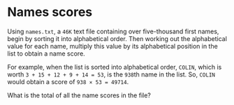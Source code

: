 # Names scores

Using `names.txt`, a `46K` text file containing over five-thousand first names, begin by sorting it into alphabetical order. Then working out the alphabetical value for each name, multiply this value by its alphabetical position in the list to obtain a name score.

For example, when the list is sorted into alphabetical order, `COLIN`, which is worth `3 + 15 + 12 + 9 + 14 = 53`, is the `938`th name in the list. So, `COLIN` would obtain a score of `938 × 53 = 49714`.

What is the total of all the name scores in the file?

